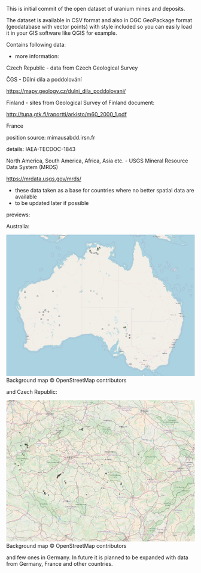 This is initial commit of the open dataset of uranium mines and deposits. 


The dataset is available in CSV format and also in OGC GeoPackage format (geodatabase with vector points) with style included so you can easily load it in your GIS software like QGIS for example.


Contains following data:

- more information:


Czech Republic - data from Czech Geological Survey

ČGS - Důlní díla a poddolování

https://mapy.geology.cz/dulni_dila_poddolovani/


Finland - sites from Geological Survey of Finland document:

http://tupa.gtk.fi/raportti/arkisto/m60_2000_1.pdf


France

position source: mimausabdd.irsn.fr

details: IAEA-TECDOC-1843


North America, South America, Africa, Asia etc. - USGS Mineral Resource Data System (MRDS)

https://mrdata.usgs.gov/mrds/

- these data taken as a base for countries where no better spatial data are available
- to be updated later if possible

previews:

Australia:

![Alt text](mines_AUS.jpg?raw=true "Australian mines")
Background map © OpenStreetMap contributors

and Czech Republic:

![Alt text](mines_CZE.jpg?raw=true "Czech mines")
Background map © OpenStreetMap contributors

and few ones in Germany.
In future it is planned to be expanded with data from Germany, France and other countries.
